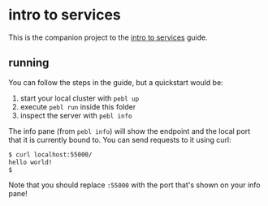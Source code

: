 # intro to services

This is the companion project to the
[intro to services](https://docs.pebl.io/guides/node/service) guide.

## running

You can follow the steps in the guide, but a quickstart would be:

  1. start your local cluster with `pebl up`
  2. execute `pebl run` inside this folder
  3. inspect the server with `pebl info`

The info pane (from `pebl info`) will show the endpoint and the local port that
it is currently bound to. You can send requests to it using curl:

```bash
$ curl localhost:55000/
hello world!
$
``` 

Note that you should replace `:55000` with the port that's shown on your info
pane!
